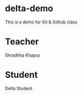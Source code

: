 # delta-demo
This is a demo for Git & Github class

# Teacher
Shradhha Khapra

# Student
Delta Student